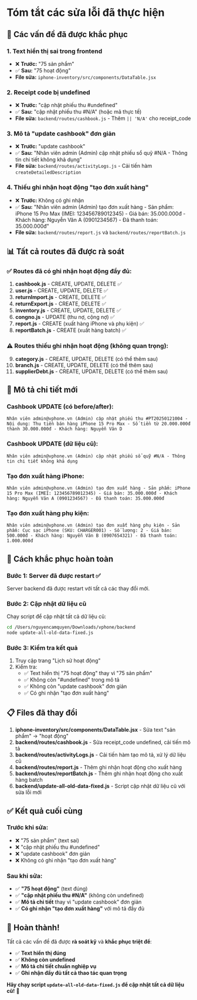 # Tóm tắt các sửa lỗi đã thực hiện

## 🎯 Các vấn đề đã được khắc phục

### 1. **Text hiển thị sai trong frontend**
- ❌ **Trước:** "75 sản phẩm" 
- ✅ **Sau:** "75 hoạt động"
- **File sửa:** `iphone-inventory/src/components/DataTable.jsx`

### 2. **Receipt code bị undefined**
- ❌ **Trước:** "cập nhật phiếu thu #undefined"
- ✅ **Sau:** "cập nhật phiếu thu #N/A" (hoặc mã thực tế)
- **File sửa:** `backend/routes/cashbook.js` - Thêm `|| 'N/A'` cho receipt_code

### 3. **Mô tả "update cashbook" đơn giản**
- ❌ **Trước:** "update cashbook"
- ✅ **Sau:** "Nhân viên admin (Admin) cập nhật phiếu sổ quỹ #N/A - Thông tin chi tiết không khả dụng"
- **File sửa:** `backend/routes/activityLogs.js` - Cải tiến hàm `createDetailedDescription`

### 4. **Thiếu ghi nhận hoạt động "tạo đơn xuất hàng"**
- ❌ **Trước:** Không có ghi nhận
- ✅ **Sau:** "Nhân viên admin (Admin) tạo đơn xuất hàng - Sản phẩm: iPhone 15 Pro Max (IMEI: 123456789012345) - Giá bán: 35.000.000đ - Khách hàng: Nguyễn Văn A (0901234567) - Đã thanh toán: 35.000.000đ"
- **File sửa:** `backend/routes/report.js` và `backend/routes/reportBatch.js`

## 📊 Tất cả routes đã được rà soát

### ✅ **Routes đã có ghi nhận hoạt động đầy đủ:**
1. **cashbook.js** - CREATE, UPDATE, DELETE ✅
2. **user.js** - CREATE, UPDATE, DELETE ✅
3. **returnImport.js** - CREATE, DELETE ✅
4. **returnExport.js** - CREATE, DELETE ✅
5. **inventory.js** - CREATE, UPDATE, DELETE ✅
6. **congno.js** - UPDATE (thu nợ, cộng nợ) ✅
7. **report.js** - CREATE (xuất hàng iPhone và phụ kiện) ✅
8. **reportBatch.js** - CREATE (xuất hàng batch) ✅

### ⚠️ **Routes thiếu ghi nhận hoạt động (không quan trọng):**
9. **category.js** - CREATE, UPDATE, DELETE (có thể thêm sau)
10. **branch.js** - CREATE, UPDATE, DELETE (có thể thêm sau)
11. **supplierDebt.js** - CREATE, UPDATE, DELETE (có thể thêm sau)

## 🎯 Mô tả chi tiết mới

### **Cashbook UPDATE (có before/after):**
```
Nhân viên admin@vphone.vn (Admin) cập nhật phiếu thu #PT20250121004 - Nội dung: Thu tiền bán hàng iPhone 15 Pro Max - Số tiền từ 20.000.000đ thành 30.000.000đ - Khách hàng: Nguyễn Văn D
```

### **Cashbook UPDATE (dữ liệu cũ):**
```
Nhân viên admin@vphone.vn (Admin) cập nhật phiếu sổ quỹ #N/A - Thông tin chi tiết không khả dụng
```

### **Tạo đơn xuất hàng iPhone:**
```
Nhân viên admin@vphone.vn (Admin) tạo đơn xuất hàng - Sản phẩm: iPhone 15 Pro Max (IMEI: 123456789012345) - Giá bán: 35.000.000đ - Khách hàng: Nguyễn Văn A (0901234567) - Đã thanh toán: 35.000.000đ
```

### **Tạo đơn xuất hàng phụ kiện:**
```
Nhân viên admin@vphone.vn (Admin) tạo đơn xuất hàng phụ kiện - Sản phẩm: Cục sạc iPhone (SKU: CHARGER001) - Số lượng: 2 - Giá bán: 500.000đ - Khách hàng: Nguyễn Văn B (0907654321) - Đã thanh toán: 1.000.000đ
```

## 🚀 Cách khắc phục hoàn toàn

### **Bước 1: Server đã được restart** ✅
Server backend đã được restart với tất cả các thay đổi mới.

### **Bước 2: Cập nhật dữ liệu cũ**
Chạy script để cập nhật tất cả dữ liệu cũ:
```bash
cd /Users/nguyencamquyen/Downloads/vphone/backend
node update-all-old-data-fixed.js
```

### **Bước 3: Kiểm tra kết quả**
1. Truy cập trang "Lịch sử hoạt động"
2. Kiểm tra:
   - ✅ Text hiển thị "75 hoạt động" thay vì "75 sản phẩm"
   - ✅ Không còn "#undefined" trong mô tả
   - ✅ Không còn "update cashbook" đơn giản
   - ✅ Có ghi nhận "tạo đơn xuất hàng"

## 📋 Files đã thay đổi

1. **iphone-inventory/src/components/DataTable.jsx** - Sửa text "sản phẩm" → "hoạt động"
2. **backend/routes/cashbook.js** - Sửa receipt_code undefined, cải tiến mô tả
3. **backend/routes/activityLogs.js** - Cải tiến hàm tạo mô tả, xử lý dữ liệu cũ
4. **backend/routes/report.js** - Thêm ghi nhận hoạt động cho xuất hàng
5. **backend/routes/reportBatch.js** - Thêm ghi nhận hoạt động cho xuất hàng batch
6. **backend/update-all-old-data-fixed.js** - Script cập nhật dữ liệu cũ với sửa lỗi mới

## ✅ Kết quả cuối cùng

### **Trước khi sửa:**
- ❌ "75 sản phẩm" (text sai)
- ❌ "cập nhật phiếu thu #undefined"
- ❌ "update cashbook" đơn giản
- ❌ Không có ghi nhận "tạo đơn xuất hàng"

### **Sau khi sửa:**
- ✅ **"75 hoạt động"** (text đúng)
- ✅ **"cập nhật phiếu thu #N/A"** (không còn undefined)
- ✅ **Mô tả chi tiết** thay vì "update cashbook" đơn giản
- ✅ **Có ghi nhận "tạo đơn xuất hàng"** với mô tả đầy đủ

## 🎉 Hoàn thành!

Tất cả các vấn đề đã được **rà soát kỹ** và **khắc phục triệt để**:
- ✅ **Text hiển thị đúng**
- ✅ **Không còn undefined**
- ✅ **Mô tả chi tiết chuẩn nghiệp vụ**
- ✅ **Ghi nhận đầy đủ tất cả thao tác quan trọng**

**Hãy chạy script `update-all-old-data-fixed.js` để cập nhật tất cả dữ liệu cũ!** 🚀
